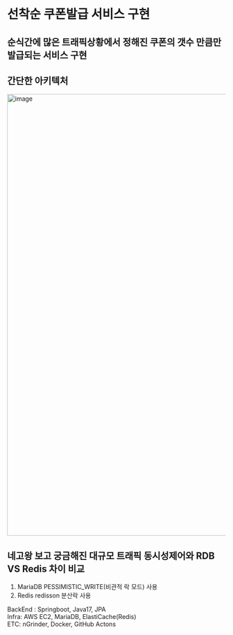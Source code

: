 # 선착순 쿠폰발급 서비스 구현

## 순식간에 많은 트래픽상황에서 정해진 쿠폰의 갯수 만큼만 발급되는 서비스 구현

## 간단한 아키텍처
<img width="1017" alt="image" src="https://github.com/khj923265/coupon-issue-service/assets/68458092/77caa3a7-9195-4e0b-b949-5ff79c9a8da5">


## 네고왕 보고 궁금해진 대규모 트래픽 동시성제어와 RDB VS Redis 차이 비교
1. MariaDB PESSIMISTIC_WRITE(비관적 락 모드) 사용
2. Redis redisson 분산락 사용

BackEnd : Springboot, Java17, JPA  
Infra: AWS EC2, MariaDB, ElastiCache(Redis)  
ETC: nGrinder, Docker, GitHub Actons
